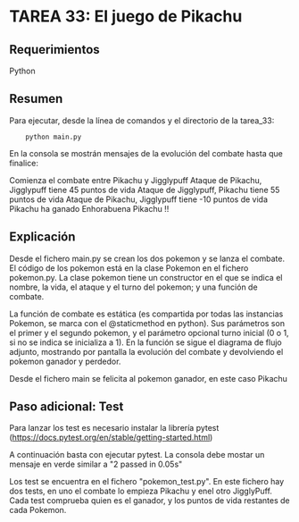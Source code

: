 # TAREA 33: El juego de Pikachu

## Requerimientos

Python

## Resumen

Para ejecutar, desde la línea de comandos y el directorio de la tarea_33:

        python main.py

En la consola se mostrán mensajes de la evolución del combate hasta que finalice:

Comienza el combate entre Pikachu y Jigglypuff
Ataque de Pikachu, Jigglypuff tiene 45 puntos de vida
Ataque de Jigglypuff, Pikachu tiene 55 puntos de vida
Ataque de Pikachu, Jigglypuff tiene -10 puntos de vida
Pikachu ha ganado
Enhorabuena Pikachu !!

## Explicación

Desde el fichero main.py se crean los dos pokemon y se lanza el combate. El código de los pokemon está en la clase Pokemon en el fichero pokemon.py. La clase pokemon tiene un constructor en el que se indica el nombre, la vida, el ataque y el turno del pokemon; y una función de combate.

La función de combate es estática (es compartida por todas las instancias Pokemon, se marca con el @staticmethod en python). Sus parámetros son el primer y el segundo pokemon, y el parámetro opcional turno inicial (0 o 1, si no se indica se inicializa a 1). En la función se sigue el diagrama de flujo adjunto, mostrando por pantalla la evolución del combate y devolviendo el pokemon ganador y perdedor.

Desde el fichero main se felicita al pokemon ganador, en este caso Pikachu

## Paso adicional: Test

Para lanzar los test es necesario instalar la librería pytest (https://docs.pytest.org/en/stable/getting-started.html)

A continuación basta con ejecutar pytest. La consola debe mostar un mensaje en verde similar a "2 passed in 0.05s"

Los test se encuentra en el fichero "pokemon_test.py". En este fichero hay dos tests, en uno el combate lo empieza Pikachu y enel otro JigglyPuff. Cada test comprueba quien es el ganador, y los puntos de vida restantes de cada Pokemon.
